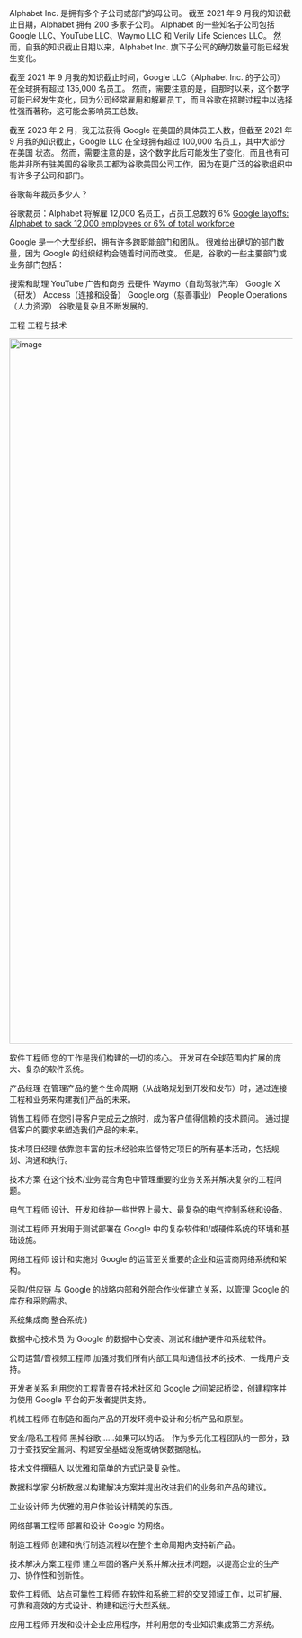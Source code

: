 


Alphabet Inc. 是拥有多个子公司或部门的母公司。 截至 2021 年 9 月我的知识截止日期，Alphabet 拥有 200 多家子公司。 Alphabet 的一些知名子公司包括 Google LLC、YouTube LLC、Waymo LLC 和 Verily Life Sciences LLC。 然而，自我的知识截止日期以来，Alphabet Inc. 旗下子公司的确切数量可能已经发生变化。

截至 2021 年 9 月我的知识截止时间，Google LLC（Alphabet Inc. 的子公司）在全球拥有超过 135,000 名员工。 然而，需要注意的是，自那时以来，这个数字可能已经发生变化，因为公司经常雇用和解雇员工，而且谷歌在招聘过程中以选择性强而著称，这可能会影响员工总数。

截至 2023 年 2 月，我无法获得 Google 在美国的具体员工人数，但截至 2021 年 9 月我的知识截止，Google LLC 在全球拥有超过 100,000 名员工，其中大部分在美国 状态。 然而，需要注意的是，这个数字此后可能发生了变化，而且也有可能并非所有驻美国的谷歌员工都为谷歌美国公司工作，因为在更广泛的谷歌组织中有许多子公司和部门。

谷歌每年裁员多少人？

谷歌裁员：Alphabet 将解雇 12,000 名员工，占员工总数的 6%
[Google layoffs: Alphabet to sack 12,000 employees or 6% of total workforce](https://economictimes.indiatimes.com/tech/technology/google-to-lay-off-12000-employees-6-of-total-workforce/articleshow/97172601.cms?utm_source=contentofinterest&utm_medium=text&utm_campaign=cppst)

Google 是一个大型组织，拥有许多跨职能部门和团队。 很难给出确切的部门数量，因为 Google 的组织结构会随着时间而改变。 但是，谷歌的一些主要部门或业务部门包括：

搜索和助理 YouTube 广告和商务 云硬件 Waymo（自动驾驶汽车） Google X（研发） Access（连接和设备） Google.org（慈善事业） People Operations（人力资源） 谷歌是复杂且不断发展的。


工程
工程与技术

<img width="1255" alt="image" src="https://user-images.githubusercontent.com/63451120/219559012-e64b190b-69da-45c0-8e65-ce436c3c3312.png">


软件工程师
您的工作是我们构建的一切的核心。 开发可在全球范围内扩展的庞大、复杂的软件系统。

产品经理
在管理产品的整个生命周期（从战略规划到开发和发布）时，通过连接工程和业务来构建我们产品的未来。

销售工程师
在您引导客户完成云之旅时，成为客户值得信赖的技术顾问。 通过提倡客户的要求来塑造我们产品的未来。

技术项目经理
依靠您丰富的技术经验来监督特定项目的所有基本活动，包括规划、沟通和执行。

技术方案
在这个技术/业务混合角色中管理重要的业务关系并解决复杂的工程问题。

电气工程师
设计、开发和维护一些世界上最大、最复杂的电气控制系统和设备。

测试工程师
开发用于测试部署在 Google 中的复杂软件和/或硬件系统的环境和基础设施。

网络工程师
设计和实施对 Google 的运营至关重要的企业和运营商网络系统和架构。

采购/供应链
与 Google 的战略内部和外部合作伙伴建立关系，以管理 Google 的库存和采购需求。

系统集成商
整合系统:)

数据中心技术员
为 Google 的数据中心安装、测试和维护硬件和系统软件。

公司运营/音视频工程师
加强对我们所有内部工具和通信技术的技术、一线用户支持。

开发者关系
利用您的工程背景在技术社区和 Google 之间架起桥梁，创建程序并为使用 Google 平台的开发者提供支持。

机械工程师
在制造和面向产品的开发环境中设计和分析产品和原型。

安全/隐私工程师
黑掉谷歌……如果可以的话。 作为多元化工程团队的一部分，致力于查找安全漏洞、构建安全基础设施或确保数据隐私。

技术文件撰稿人
以优雅和简单的方式记录复杂性。

数据科学家
分析数据以构建解决方案并提出改进我们的业务和产品的建议。

工业设计师
为优雅的用户体验设计精美的东西。

网络部署工程师
部署和设计 Google 的网络。

制造工程师
创建和执行制造流程以在整个生命周期内支持新产品。

技术解决方案工程师
建立牢固的客户关系并解决技术问题，以提高企业的生产力、协作性和创新性。

软件工程师、站点可靠性工程师
在软件和系统工程的交叉领域工作，以可扩展、可靠和高效的方式设计、构建和运行大型系统。

应用工程师
开发和设计企业应用程序，并利用您的专业知识集成第三方系统。

